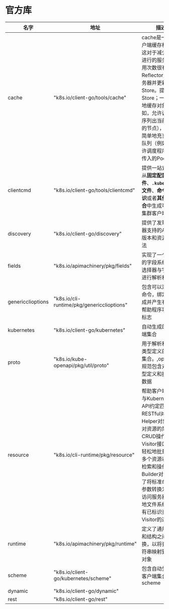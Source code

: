 # 官方库

|名字|地址|描述|
|---|---|---|
|cache|"k8s.io/client-go/tools/cache"|cache是一种客户端缓存机制，这对于减少需要进行的服务器调用次数很有用。Reflector监视服务器并更新Store。提供两个Store；一个简单地缓存对象（例如，允许调度程序列出当前可用的节点），另一个简单地充当FIFO队列（例如，允许调度程序处理传入的Pod）|
|clientcmd| "k8s.io/client-go/tools/clientcmd"|提供一站式服务从**固定配置文件**、**`.kubeconfig`文件**、**命令行标识**或者**其他的组合**中生成可用的集群客户端|
|discovery|"k8s.io/client-go/discovery"|提供了发现服务器支持的API组，版本和资源的方法|
|fields|"k8s.io/apimachinery/pkg/fields"|实现了一个简单的字段系统，将选择器与字段集进行解析和匹配|
|genericclioptions|"k8s.io/cli-runtime/pkg/genericclioptions"|包含可以添加到命令，绑定，完成并产生有用的帮助程序功能的标志|
|kubernetes|"k8s.io/client-go/kubernetes"|自动生成的客户端集合|
|proto|"k8s.io/kube-openapi/pkg/util/proto"|用于解析和索引类型定义的库的集合。,openapi规范包含对象模型定义和扩展元数据|
|resource|"k8s.io/cli-runtime/pkg/resource"|帮助客户端处理与Kubernetes API约定匹配的RESTful对象，Helper对象提供对资源的简单CRUD操作，Visitor接口可以轻松地批量处理多个资源以进行检索和操作，Builder对象简化了将标准命令行参数转换为可以访问服务器或本地文件系统上所有已标识资源的Visitor的过程|
|runtime| "k8s.io/apimachinery/pkg/runtime"|定义了通用类型和结构之间的转换，以将查询字符串映射到结构对象|
|scheme|"k8s.io/client-go/kubernetes/scheme"|包含自动生成的客户端集合的scheme|
|dynamic|"k8s.io/client-go/dynamic"|
|rest|"k8s.io/client-go/rest"|